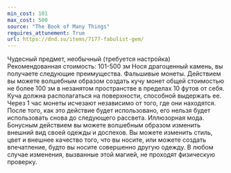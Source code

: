 ```yaml
---
min_cost: 101
max_cost: 500
source: "The Book of Many Things"
requires_attunement: True
url: https://dnd.su/items/7177-fabulist-gem/
---
```


Чудесный предмет, необычный (требуется настройка)
Рекомендованная стоимость: 101-500 зм
Нося драгоценный камень, вы получаете следующие преимущества.
Фальшивые монеты. Действием вы можете волшебным образом создать кучу монет общей стоимостью не более 100 зм в незанятом пространстве в пределах 10 футов от себя. Куча должна располагаться на поверхности, способной выдержать ее. Через 1 час монеты исчезают независимо от того, где они находятся. После того, как это действие будет использовано, его нельзя будет использовать снова до следующего рассвета.
Иллюзорная мода. Бонусным действием вы можете волшебным образом изменить внешний вид своей одежды и доспехов. Вы можете изменить стиль, цвет и внешнее качество того, что вы носите, или можете создать впечатление, будто вы носите совершенно другую одежду. В любом случае изменения, вызванные этой магией, не проходят физическую проверку.